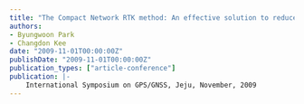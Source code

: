 ```yaml
---
title: "The Compact Network RTK method: An effective solution to reduce GNSS temporal and spatial decorrelation error"
authors:
- Byungwoon Park
- Changdon Kee
date: "2009-11-01T00:00:00Z"
publishDate: "2009-11-01T00:00:00Z"
publication_types: ["article-conference"]
publication: |-
    International Symposium on GPS/GNSS, Jeju, November, 2009
---
```

